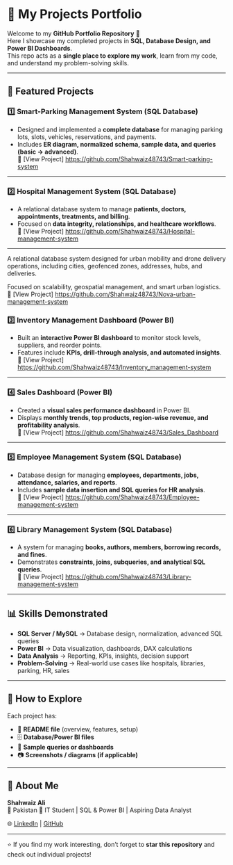 # 📂 My Projects Portfolio

Welcome to my **GitHub Portfolio Repository** 👋  
Here I showcase my completed projects in **SQL, Database Design, and Power BI Dashboards**.  
This repo acts as a **single place to explore my work**, learn from my code, and understand my problem-solving skills.  

---

## 🚀 Featured Projects

### 1️⃣ Smart-Parking Management System (SQL Database)
- Designed and implemented a **complete database** for managing parking lots, slots, vehicles, reservations, and payments.  
- Includes **ER diagram, normalized schema, sample data, and queries (basic → advanced)**.  
🔗 [View Project] https://github.com/Shahwaiz48743/Smart-parking-system

---

### 2️⃣ Hospital Management System (SQL Database)
- A relational database system to manage **patients, doctors, appointments, treatments, and billing**.  
- Focused on **data integrity, relationships, and healthcare workflows**.  
🔗 [View Project] https://github.com/Shahwaiz48743/Hospital-management-system

---

A relational database system designed for urban mobility and drone delivery operations, including cities, geofenced zones, addresses, hubs, and deliveries.

Focused on scalability, geospatial management, and smart urban logistics.
🔗 [View Project] https://github.com/Shahwaiz48743/Nova-urban-management-system

### 3️⃣ Inventory Management Dashboard (Power BI)
- Built an **interactive Power BI dashboard** to monitor stock levels, suppliers, and reorder points.  
- Features include **KPIs, drill-through analysis, and automated insights**.  
🔗 [View Project] https://github.com/Shahwaiz48743/Inventory_management-system

---

### 4️⃣ Sales Dashboard (Power BI)
- Created a **visual sales performance dashboard** in Power BI.  
- Displays **monthly trends, top products, region-wise revenue, and profitability analysis**.  
🔗 [View Project] https://github.com/Shahwaiz48743/Sales_Dashboard

---

### 5️⃣ Employee Management System (SQL Database)
- Database design for managing **employees, departments, jobs, attendance, salaries, and reports**.  
- Includes **sample data insertion and SQL queries for HR analysis**.  
🔗 [View Project] https://github.com/Shahwaiz48743/Employee-management-system

---

### 6️⃣ Library Management System (SQL Database)
- A system for managing **books, authors, members, borrowing records, and fines**.  
- Demonstrates **constraints, joins, subqueries, and analytical SQL queries**.  
🔗 [View Project] https://github.com/Shahwaiz48743/Library-management-system

---

## 📊 Skills Demonstrated
- **SQL Server / MySQL** → Database design, normalization, advanced SQL queries  
- **Power BI** → Data visualization, dashboards, DAX calculations  
- **Data Analysis** → Reporting, KPIs, insights, decision support  
- **Problem-Solving** → Real-world use cases like hospitals, libraries, parking, HR, sales  

---

## 📌 How to Explore
Each project has:
- 📄 **README file** (overview, features, setup)  
- 🗄️ **Database/Power BI files**  
- 📝 **Sample queries or dashboards**  
- 📷 **Screenshots / diagrams (if applicable)**  

---

## 👤 About Me
**Shahwaiz Ali**  
📍 Pakistan 
💼 IT Student | SQL & Power BI | Aspiring Data Analyst  

🌐 [LinkedIn](#) | [GitHub](#)  

---

⭐ If you find my work interesting, don’t forget to **star this repository** and check out individual projects!
